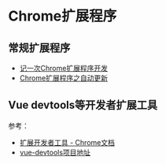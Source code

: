 
Chrome扩展程序
===

## 常规扩展程序
* [记一次Chrome扩展程序开发](https://www.shymean.com/article/%E8%AE%B0%E4%B8%80%E6%AC%A1Chrome%E6%89%A9%E5%B1%95%E7%A8%8B%E5%BA%8F%E5%BC%80%E5%8F%91)
* [Chrome扩展程序之自动更新](https://www.shymean.com/article/Chrome%E6%89%A9%E5%B1%95%E7%A8%8B%E5%BA%8F%E4%B9%8B%E8%87%AA%E5%8A%A8%E6%9B%B4%E6%96%B0)

## Vue devtools等开发者扩展工具

参考：
* [扩展开发者工具 - Chrome文档](https://crxdoc-zh.appspot.com/apps/devtools#devtools-page)
* [vue-devtools项目地址](https://github.com/zce/vue-devtools#readme)